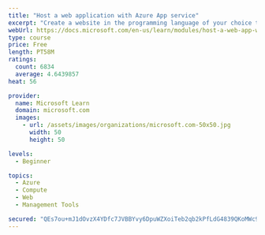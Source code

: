 ```yaml
---
title: "Host a web application with Azure App service"
excerpt: "Create a website in the programming language of your choice through the hosted web app platform in Azure App Service."
webUrl: https://docs.microsoft.com/en-us/learn/modules/host-a-web-app-with-azure-app-service/
type: course
price: Free
length: PT58M
ratings:
  count: 6834
  average: 4.6439857
heat: 56

provider:
  name: Microsoft Learn
  domain: microsoft.com
  images:
    - url: /assets/images/organizations/microsoft.com-50x50.jpg
      width: 50
      height: 50

levels:
  - Beginner

topics:
  - Azure
  - Compute
  - Web
  - Management Tools

secured: "QEs7ou+mJ1dOvzX4YDfc7JVBBYvy6DpuWZXoiTeb2qb2kPfLdG4839QKoMWc9Rcpvq0v6BSmAJ/7S8EDjYXRPf+vAFN8AWZz5SsAHPD2n3PNe4TchTzhXKHH5zcmvGIXGPiTTQV4z+96GFmxbRIEl3BjzDBthYFaKhv5yX/npM6dyIugc2OBAfbGInE2puZnY8B5p+rFudRuhBbfvuXwR8aCs03T76+agDinHi3mYWgtwdUgIKZCTywuKGJEaig3jplxzvxUqywYLwrLV7yIl90rpDEz2vO5jFvKidm6IanEpZHORaB7IQR5gF1rtENzbK8v2jOYHVEkKPIC0XF2nSOmava4GfEdQPycRyD1F5ML8fFRba8ZGTF5x9Esgte3WdMNw8Cpm8N3cIK6W3I2njfAdrlqev491oJSdf4M5/A=;f2fJXOoj2PUBcrL5oFbtpQ=="
---
```


